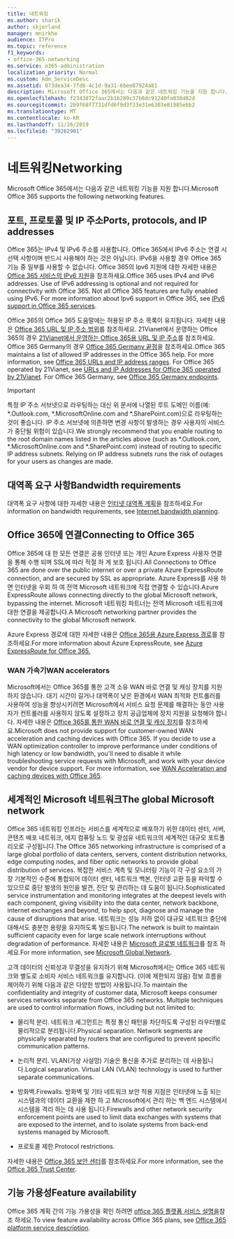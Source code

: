 ```yaml
---
title: 네트워킹
ms.author: sharik
author: skjerland
manager: mnirkhe
audience: ITPro
ms.topic: reference
f1_keywords:
- office-365-networking
ms.service: o365-administration
localization_priority: Normal
ms.custom: Adm_ServiceDesc
ms.assetid: 073dea34-7fd8-4c1d-9a31-6bee87924a81
description: Microsoft Office 365에서는 다음과 같은 네트워킹 기능을 지원 합니다.
ms.openlocfilehash: f2343872faac2b1b289c37b8dc91240fa030482d
ms.sourcegitcommit: 2b9f68f7731dfd6f9d3f33e31e6303e81985ebb2
ms.translationtype: MT
ms.contentlocale: ko-KR
ms.lasthandoff: 11/26/2019
ms.locfileid: "39262901"
---
```

# <a name="networking"></a><span data-ttu-id="41db7-103">네트워킹</span><span class="sxs-lookup"><span data-stu-id="41db7-103">Networking</span></span>

<span data-ttu-id="41db7-104">Microsoft Office 365에서는 다음과 같은 네트워킹 기능을 지원 합니다.</span><span class="sxs-lookup"><span data-stu-id="41db7-104">Microsoft Office 365 supports the following networking features.</span></span>
  
## <a name="ports-protocols-and-ip-addresses"></a><span data-ttu-id="41db7-105">포트, 프로토콜 및 IP 주소</span><span class="sxs-lookup"><span data-stu-id="41db7-105">Ports, protocols, and IP addresses</span></span>

<span data-ttu-id="41db7-p101">Office 365는 IPv4 및 IPv6 주소를 사용합니다. Office 365에서 IPv6 주소는 연결 시 선택 사항이며 반드시 사용해야 하는 것은 아닙니다. IPv6을 사용할 경우 Office 365 기능 중 일부를 사용할 수 없습니다. Office 365의 Ipv6 지원에 대한 자세한 내용은 [Office 365 서비스의 IPv6 지원](https://docs.microsoft.com/office365/enterprise/ipv6-support)을 참조하세요.</span><span class="sxs-lookup"><span data-stu-id="41db7-p101">Office 365 uses IPv4 and IPv6 addresses. Use of IPv6 addressing is optional and not required for connectivity with Office 365. Not all Office 365 features are fully enabled using IPv6. For more information about Ipv6 support in Office 365, see [IPv6 support in Office 365 services](https://docs.microsoft.com/office365/enterprise/ipv6-support).</span></span>
  
<span data-ttu-id="41db7-p102">Office 365의 Office 365 도움말에는 허용된 IP 주소 목록이 유지됩니다. 자세한 내용은 [Office 365 URL 및 IP 주소 범위](https://docs.microsoft.com/office365/enterprise/urls-and-ip-address-ranges)를 참조하세요. 21Vianet에서 운영하는 Office 365의 경우 [21Vianet에서 운영하는 Office 365용 URL 및 IP 주소](https://docs.microsoft.com/office365/enterprise/managing-office-365-endpoints)를 참조하세요. Office 365 Germany의 경우 [Office 365 Germany 끝점](https://support.office.com/article/Office-365-Germany-endpoints-8a113a50-0071-4155-bb8e-eba5a8dbd4c8)을 참조하세요.</span><span class="sxs-lookup"><span data-stu-id="41db7-p102">Office 365 maintains a list of allowed IP addresses in the Office 365 help. For more information, see [Office 365 URLs and IP address ranges](https://docs.microsoft.com/office365/enterprise/urls-and-ip-address-ranges). For Office 365 operated by 21Vianet, see [URLs and IP Addresses for Office 365 operated by 21Vianet](https://docs.microsoft.com/office365/enterprise/managing-office-365-endpoints). For Office 365 Germany, see [Office 365 Germany endpoints](https://support.office.com/article/Office-365-Germany-endpoints-8a113a50-0071-4155-bb8e-eba5a8dbd4c8).</span></span>
  
> [!IMPORTANT]
> <span data-ttu-id="41db7-p103">특정 IP 주소 서브넷으로 라우팅하는 대신 위 문서에 나열된 루트 도메인 이름(예: \*.Outlook.com, \*.MicrosoftOnline.com and \*.SharePoint.com)으로 라우팅하는 것이 좋습니다. IP 주소 서브넷에 의존하면 변경 사항이 발생하는 경우 사용자의 서비스가 중단될 위험이 있습니다.</span><span class="sxs-lookup"><span data-stu-id="41db7-p103">We strongly recommend that you enable routing to the root domain names listed in the articles above (such as \*.Outlook.com, \*.MicrosoftOnline.com and \*.SharePoint.com) instead of routing to specific IP address subnets. Relying on IP address subnets runs the risk of outages for your users as changes are made.</span></span> 
  
## <a name="bandwidth-requirements"></a><span data-ttu-id="41db7-116">대역폭 요구 사항</span><span class="sxs-lookup"><span data-stu-id="41db7-116">Bandwidth requirements</span></span>

<span data-ttu-id="41db7-117">대역폭 요구 사항에 대한 자세한 내용은 [인터넷 대역폭 계획](https://docs.microsoft.com/office365/enterprise/network-planning-and-performance)을 참조하세요.</span><span class="sxs-lookup"><span data-stu-id="41db7-117">For information on bandwidth requirements, see [Internet bandwidth planning](https://docs.microsoft.com/office365/enterprise/network-planning-and-performance).</span></span>
  
## <a name="connecting-to-office-365"></a><span data-ttu-id="41db7-118">Office 365에 연결</span><span class="sxs-lookup"><span data-stu-id="41db7-118">Connecting to Office 365</span></span>

<span data-ttu-id="41db7-119">Office 365에 대 한 모든 연결은 공용 인터넷 또는 개인 Azure Express 사용자 연결을 통해 수행 되며 SSL에 따라 적절 하 게 보호 됩니다.</span><span class="sxs-lookup"><span data-stu-id="41db7-119">All Connections to Office 365 are done over the public internet or over a private Azure ExpressRoute connection, and are secured by SSL as appropriate.</span></span> <span data-ttu-id="41db7-120">Azure Express를 사용 하면 인터넷을 우회 하 여 전역 Microsoft 네트워크에 직접 연결할 수 있습니다.</span><span class="sxs-lookup"><span data-stu-id="41db7-120">Azure ExpressRoute allows connecting directly to the global Microsoft network, bypassing the internet.</span></span> <span data-ttu-id="41db7-121">Microsoft 네트워킹 파트너는 전역 Microsoft 네트워크에 대한 연결을 제공합니다.</span><span class="sxs-lookup"><span data-stu-id="41db7-121">A Microsoft networking partner provides the connectivity to the global Microsoft network.</span></span>
  
<span data-ttu-id="41db7-122">Azure Express 경로에 대한 자세한 내용은 [Office 365용 Azure Express 경로](https://aka.ms/expressrouteoffice365)를 참조하세요.</span><span class="sxs-lookup"><span data-stu-id="41db7-122">For more information about Azure ExpressRoute, see [Azure ExpressRoute for Office 365.](https://aka.ms/expressrouteoffice365)</span></span>
  
### <a name="wan-accelerators"></a><span data-ttu-id="41db7-123">WAN 가속기</span><span class="sxs-lookup"><span data-stu-id="41db7-123">WAN accelerators</span></span>

<span data-ttu-id="41db7-p105">Microsoft에서는 Office 365를 통한 고객 소유 WAN 바로 연결 및 캐싱 장치를 지원하지 않습니다. 대기 시간이 길거나 대역폭이 낮은 환경에서 WAN 최적화 컨트롤러를 사용하여 성능을 향상시키려면 Microsoft에서 서비스 요청 문제를 해결하는 동안 사용자가 컨트롤러를 사용하지 않도록 설정하고 장치 공급업체에 장치 지원을 요청해야 합니다. 자세한 내용은 [Office 365를 통한 WAN 바로 연결 및 캐싱 장치](https://support.microsoft.com/help/2690045/using-third-party-network-devices-or-solutions-with-office-365)를 참조하세요.</span><span class="sxs-lookup"><span data-stu-id="41db7-p105">Microsoft does not provide support for customer-owned WAN acceleration and caching devices with Office 365. If you decide to use a WAN optimization controller to improve performance under conditions of high latency or low bandwidth, you'll need to disable it while troubleshooting service requests with Microsoft, and work with your device vendor for device support. For more information, see [WAN Acceleration and caching devices with Office 365](https://support.microsoft.com/help/2690045/using-third-party-network-devices-or-solutions-with-office-365).</span></span>
  
## <a name="the-global-microsoft-network"></a><span data-ttu-id="41db7-127">세계적인 Microsoft 네트워크</span><span class="sxs-lookup"><span data-stu-id="41db7-127">The global Microsoft network</span></span>

<span data-ttu-id="41db7-128">Office 365 네트워킹 인프라는 서비스를 세계적으로 배포하기 위한 데이터 센터, 서버, 콘텐츠 배포 네트워크, 에지 컴퓨팅 노드 및 광섬유 네트워크의 세계적인 대규모 포트폴리오로 구성됩니다.</span><span class="sxs-lookup"><span data-stu-id="41db7-128">The Office 365 networking infrastructure is comprised of a large global portfolio of data centers, servers, content distribution networks, edge computing nodes, and fiber optic networks to provide global distribution of services.</span></span> <span data-ttu-id="41db7-129">복잡한 서비스 계측 및 모니터링 기능이 각 구성 요소의 가장 기본적인 수준에 통합되어 데이터 센터, 네트워크 백본, 인터넷 교환 등을 파악할 수 있으므로 중단 발생의 원인을 발견, 진단 및 관리하는 데 도움이 됩니다.</span><span class="sxs-lookup"><span data-stu-id="41db7-129">Sophisticated service instrumentation and monitoring integrates at the deepest levels with each component, giving visibility into the data center, network backbone, internet exchanges and beyond, to help spot, diagnose and manage the cause of disruptions that arise.</span></span> <span data-ttu-id="41db7-130">네트워크는 성능 저하 없이 대규모 네트워크 중단에 대해서도 충분한 용량을 유지하도록 빌드됩니다.</span><span class="sxs-lookup"><span data-stu-id="41db7-130">The network is built to maintain sufficient capacity even for large scale network interruptions without degradation of performance.</span></span> <span data-ttu-id="41db7-131">자세한 내용은 [Microsoft 글로벌 네트워크](https://docs.microsoft.com/azure/networking/microsoft-global-network)를 참조 하세요.</span><span class="sxs-lookup"><span data-stu-id="41db7-131">For more information, see [Microsoft Global Network](https://docs.microsoft.com/azure/networking/microsoft-global-network).</span></span> 
  
<span data-ttu-id="41db7-p107">고객 데이터의 신뢰성과 무결성을 유지하기 위해 Microsoft에서는 Office 365 네트워크와 별도로 소비자 서비스 네트워크를 유지합니다. (이에 제한되지 않음) 정보 흐름을 제어하기 위해 다음과 같은 다양한 방법이 사용됩니다.</span><span class="sxs-lookup"><span data-stu-id="41db7-p107">To maintain the confidentiality and integrity of customer data, Microsoft keeps consumer services networks separate from Office 365 networks. Multiple techniques are used to control information flows, including but not limited to:</span></span>
  
- <span data-ttu-id="41db7-p108">물리적 분리. 네트워크 세그먼트는 특정 통신 패턴을 차단하도록 구성된 라우터별로 물리적으로 분리됩니다.</span><span class="sxs-lookup"><span data-stu-id="41db7-p108">Physical separation. Network segments are physically separated by routers that are configured to prevent specific communication patterns.</span></span>
    
- <span data-ttu-id="41db7-p109">논리적 분리. VLAN(가상 사설망) 기술은 통신을 추가로 분리하는 데 사용됩니다.</span><span class="sxs-lookup"><span data-stu-id="41db7-p109">Logical separation. Virtual LAN (VLAN) technology is used to further separate communications.</span></span>
    
- <span data-ttu-id="41db7-138">방화벽.</span><span class="sxs-lookup"><span data-stu-id="41db7-138">Firewalls.</span></span> <span data-ttu-id="41db7-139">방화벽 및 기타 네트워크 보안 적용 지점은 인터넷에 노출 되는 시스템과의 데이터 교환을 제한 하 고 Microsoft에서 관리 하는 백 엔드 시스템에서 시스템을 격리 하는 데 사용 됩니다.</span><span class="sxs-lookup"><span data-stu-id="41db7-139">Firewalls and other network security enforcement points are used to limit data exchanges with systems that are exposed to the internet, and to isolate systems from back-end systems managed by Microsoft.</span></span> 
    
- <span data-ttu-id="41db7-140">프로토콜 제한.</span><span class="sxs-lookup"><span data-stu-id="41db7-140">Protocol restrictions.</span></span>
    
<span data-ttu-id="41db7-141">자세한 내용은 [Office 365 보안 센터](https://www.microsoft.com/trust-center)를 참조하세요.</span><span class="sxs-lookup"><span data-stu-id="41db7-141">For more information, see the [Office 365 Trust Center](https://www.microsoft.com/trust-center).</span></span> 
  
## <a name="feature-availability"></a><span data-ttu-id="41db7-142">기능 가용성</span><span class="sxs-lookup"><span data-stu-id="41db7-142">Feature availability</span></span>

<span data-ttu-id="41db7-143">Office 365 계획 간의 기능 가용성을 확인 하려면 [office 365 플랫폼 서비스 설명을](office-365-platform-service-description.md)참조 하세요.</span><span class="sxs-lookup"><span data-stu-id="41db7-143">To view feature availability across Office 365 plans, see [Office 365 platform service description](office-365-platform-service-description.md).</span></span>
  

